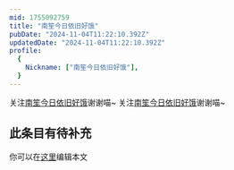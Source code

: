 ```yaml
---
mid: 1755092759
title: "南笙今日依旧好饿"
pubDate: "2024-11-04T11:22:10.392Z"
updatedDate: "2024-11-04T11:22:10.392Z"
profile:
  {
    Nickname: ["南笙今日依旧好饿"],
  }
---
```


关注[南笙今日依旧好饿](https://space.bilibili.com/1755092759)谢谢喵~ 关注[南笙今日依旧好饿](https://space.bilibili.com/1755092759)谢谢喵~

## 此条目有待补充
你可以在[这里](https://github.com/Yuhanawa/VTuber.ICU-Content/edit/master/v/南笙今日依旧好饿/index.md)编辑本文
